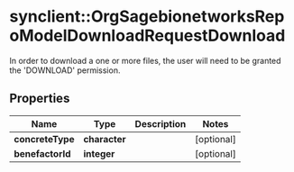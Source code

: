 # synclient::OrgSagebionetworksRepoModelDownloadRequestDownload

In order to download a one or more files, the user will need to be granted the 'DOWNLOAD' permission.

## Properties
Name | Type | Description | Notes
------------ | ------------- | ------------- | -------------
**concreteType** | **character** |  | [optional] 
**benefactorId** | **integer** |  | [optional] 


